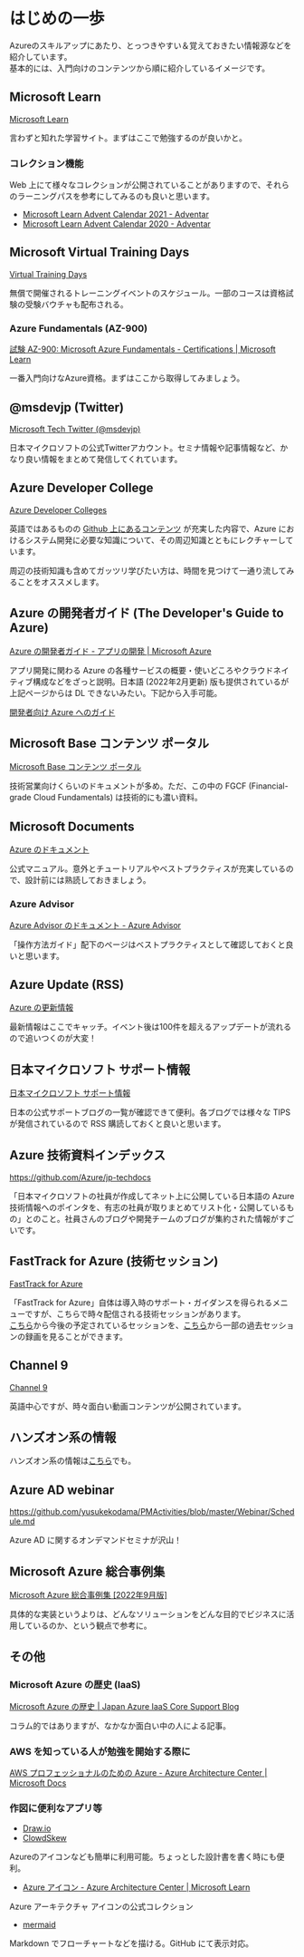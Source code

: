 # はじめの一歩

Azureのスキルアップにあたり、とっつきやすい＆覚えておきたい情報源などを紹介しています。  
基本的には、入門向けのコンテンツから順に紹介しているイメージです。

## Microsoft Learn

[Microsoft Learn](https://docs.microsoft.com/ja-jp/learn/)

言わずと知れた学習サイト。まずはここで勉強するのが良いかと。

### コレクション機能

Web 上にて様々なコレクションが公開されていることがありますので、それらのラーニングパスを参考にしてみるのも良いと思います。

* [Microsoft Learn Advent Calendar 2021 \- Adventar](https://adventar.org/calendars/6891)
* [Microsoft Learn Advent Calendar 2020 \- Adventar](https://adventar.org/calendars/5090)

## Microsoft Virtual Training Days

[Virtual Training Days](https://www.microsoft.com/ja-jp/events/top/training-days)

無償で開催されるトレーニングイベントのスケジュール。一部のコースは資格試験の受験バウチャも配布される。

### Azure Fundamentals (AZ-900)

[試験 AZ\-900: Microsoft Azure Fundamentals \- Certifications \| Microsoft Learn](https://learn.microsoft.com/ja-jp/certifications/exams/az-900)

一番入門向けなAzure資格。まずはここから取得してみましょう。

## @msdevjp (Twitter)

[Microsoft Tech Twitter (@msdevjp)](https://twitter.com/msdevjp)

日本マイクロソフトの公式Twitterアカウント。セミナ情報や記事情報など、かなり良い情報をまとめて発信してくれています。

## Azure Developer College

[Azure Developer Colleges](https://azuredevcollege.com/)

英語ではあるものの [Github 上にあるコンテンツ](https://github.com/azuredevcollege/trainingdays) が充実した内容で、Azure におけるシステム開発に必要な知識について、その周辺知識とともにレクチャーしています。

周辺の技術知識も含めてガッツリ学びたい方は、時間を見つけて一通り流してみることをオススメします。

## Azure の開発者ガイド (The Developer's Guide to Azure)

[Azure の開発者ガイド \- アプリの開発 \| Microsoft Azure](https://azure.microsoft.com/ja-jp/resources/whitepapers/developer-guide-to-azure/)

アプリ開発に関わる Azure の各種サービスの概要・使いどころやクラウドネイティブ構成などをざっと説明。日本語 (2022年2月更新) 版も提供されているが上記ページからは DL できないみたい。下記から入手可能。

[開発者向け Azure へのガイド](https://clouddamcdnprodep.azureedge.net/gdc/gdcuKUFQc/original)

## Microsoft Base コンテンツ ポータル

[Microsoft Base コンテンツ ポータル](https://www.microsoft.com/ja-jp/events/azurebase/contents/)

技術営業向けくらいのドキュメントが多め。ただ、この中の FGCF (Financial-grade Cloud Fundamentals) は技術的にも濃い資料。

## Microsoft Documents

[Azure のドキュメント](https://learn.microsoft.com/ja-jp/azure/)

公式マニュアル。意外とチュートリアルやベストプラクティスが充実しているので、設計前には熟読しておきましょう。

### Azure Advisor

[Azure Advisor のドキュメント - Azure Advisor](https://learn.microsoft.com/ja-jp/azure/advisor/)

「操作方法ガイド」配下のページはベストプラクティスとして確認しておくと良いと思います。

## Azure Update (RSS)

[Azure の更新情報](https://azure.microsoft.com/ja-jp/updates/)

最新情報はここでキャッチ。イベント後は100件を超えるアップデートが流れるので追いつくのが大変！

## 日本マイクロソフト サポート情報

[日本マイクロソフト サポート情報](https://cssjpn.github.io/)

日本の公式サポートブログの一覧が確認できて便利。各ブログでは様々な TIPS が発信されているので RSS 購読しておくと良いと思います。

## Azure 技術資料インデックス

<https://github.com/Azure/jp-techdocs>

「日本マイクロソフトの社員が作成してネット上に公開している日本語の Azure 技術情報へのポインタを、有志の社員が取りまとめてリスト化・公開しているもの」とのこと。社員さんのブログや開発チームのブログが集約された情報がすごいです。

## FastTrack for Azure (技術セッション)

[FastTrack for Azure](https://learn.microsoft.com/ja-jp/azure/fasttrack/)

「FastTrack for Azure」自体は導入時のサポート・ガイダンスを得られるメニューですが、こちらで時々配信される技術セッションがあります。  
[こちら](https://developer.microsoft.com/ja-jp/reactor/?search=fasttrack)から今後の予定されているセッションを、[こちら](https://learn.microsoft.com/ja-jp/fasttrack/)から一部の過去セッションの録画を見ることができます。

## Channel 9

[Channel 9](https://channel9.msdn.com/)

英語中心ですが、時々面白い動画コンテンツが公開されています。

## ハンズオン系の情報

ハンズオン系の情報は[こちら](../21_Hands-on/README.md)でも。

## Azure AD webinar

<https://github.com/yusukekodama/PMActivities/blob/master/Webinar/Schedule.md>

Azure AD に関するオンデマンドセミナが沢山！

## Microsoft Azure 総合事例集

[Microsoft Azure 総合事例集 [2022年9月版]](https://info.microsoft.com/JA-MigSQL-CNTNT-FY23-09Sep-28-Microsoft-Azure-Collaboration-Case-Collection-September-2022-Edition-SRGCM7842_LP01-Registration---Form-in-Body.html)

具体的な実装というよりは、どんなソリューションをどんな目的でビジネスに活用しているのか、という観点で参考に。

## その他

### Microsoft Azure の歴史 (IaaS)

[Microsoft Azure の歴史 \| Japan Azure IaaS Core Support Blog](https://jpaztech.github.io/blog/other/azure_history_and_career_in_support/)

コラム的ではありますが、なかなか面白い中の人による記事。

### AWS を知っている人が勉強を開始する際に

[AWS プロフェッショナルのための Azure \- Azure Architecture Center \| Microsoft Docs](https://docs.microsoft.com/ja-jp/azure/architecture/aws-professional/)

### 作図に便利なアプリ等

* [Draw.io](https://app.diagrams.net/)
* [ClowdSkew](https://www.cloudskew.com/)

Azureのアイコンなども簡単に利用可能。ちょっとした設計書を書く時にも便利。

* [Azure アイコン \- Azure Architecture Center \| Microsoft Learn](https://learn.microsoft.com/ja-jp/azure/architecture/icons/)

Azure アーキテクチャ アイコンの公式コレクション

* [mermaid](https://mermaid-js.github.io/mermaid/#/)

Markdown でフローチャートなどを描ける。GitHub にて表示対応。
